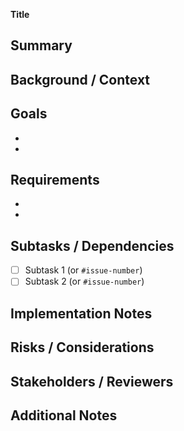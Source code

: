 **Title**

<!-- Provide a clear and descriptive title for the technical task. -->

## Summary

<!-- Brief overview of the task and its purpose. -->

## Background / Context

<!-- Provide context, links to related discussions, requirements, or problems that this task addresses. -->

## Goals

<!-- Describe the objectives or deliverables for this task. List what success looks like. -->

*
*

## Requirements

<!-- Define the technical requirements, constraints, edge cases, and acceptance criteria. -->

*
*

## Subtasks / Dependencies

<!-- List subtasks or dependent issues. You can either use checkboxes or reference other issues using GitHub’s syntax. -->

* [ ] Subtask 1 (or `#issue-number`)
* [ ] Subtask 2 (or `#issue-number`)

## Implementation Notes

<!-- Describe any suggested implementation details, technologies to be used, or code areas to be touched. -->

## Risks / Considerations

<!-- List any potential risks, blockers, or concerns that may affect implementation. -->

## Stakeholders / Reviewers

<!-- List team members or roles that should be informed or involved. -->

## Additional Notes

<!-- Any other information useful for execution or review. -->
